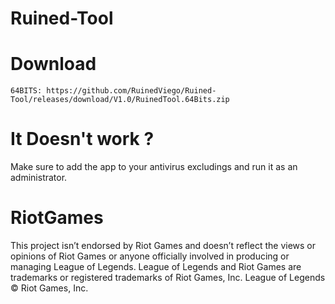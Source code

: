 # Ruined-Tool

# Download
    64BITS: https://github.com/RuinedViego/Ruined-Tool/releases/download/V1.0/RuinedTool.64Bits.zip


# It Doesn't work ?
Make sure to add the app to your antivirus excludings and run it as an administrator.

# RiotGames
This project isn’t endorsed by Riot Games and doesn’t reflect the views or opinions of Riot Games or anyone officially involved in producing or managing League of Legends. League of Legends and Riot Games are trademarks or registered trademarks of Riot Games, Inc. League of Legends © Riot Games, Inc.
